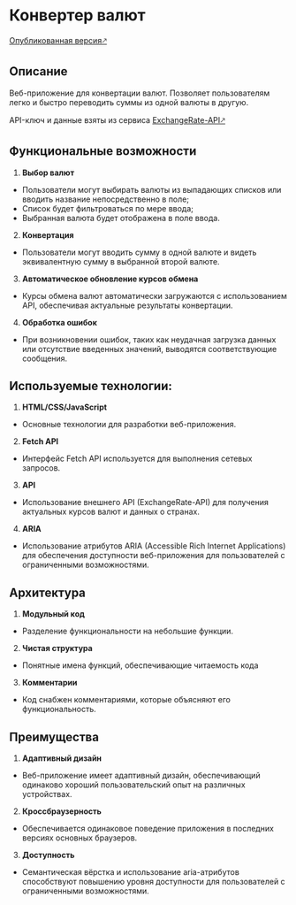 # Конвертер валют
[Опубликованная версия🡕](https://eslichtne-currency-converter.netlify.app/)
## Описание
Веб-приложение для конвертации валют. Позволяет пользователям легко и быстро переводить суммы из одной валюты в другую.

API-ключ и данные взяты из сервиса [ExchangeRate-API🡕](https://app.exchangerate-api.com/dashboard)
## Функциональные возможности
1. **Выбор валют**
- Пользователи могут выбирать валюты из выпадающих списков или вводить название непосредственно в поле;
- Список будет фильтроваться по мере ввода;
- Выбранная валюта будет отображена в поле ввода.
2. **Конвертация** 
- Пользователи могут вводить сумму в одной валюте и видеть эквивалентную сумму в выбранной второй валюте.
3. **Автоматическое обновление курсов обмена** 
- Курсы обмена валют автоматически загружаются с использованием API, обеспечивая актуальные результаты конвертации.
4. **Обработка ошибок** 
- При возникновении ошибок, таких как неудачная загрузка данных или отсутствие введенных значений, выводятся соответствующие сообщения.
## Используемые технологии:
1. **HTML/CSS/JavaScript** 
- Основные технологии для разработки веб-приложения.
2. **Fetch API** 
- Интерфейс Fetch API используется для выполнения сетевых запросов.
3. **API** 
- Использование внешнего API (ExchangeRate-API) для получения актуальных курсов валют и данных о странах.
4. **ARIA** 
- Использование атрибутов ARIA (Accessible Rich Internet Applications) для обеспечения доступности веб-приложения для пользователей с ограниченными возможностями.
## Архитектура
1. **Модульный код**
- Разделение функциональности на небольшие функции.
2. **Чистая структура**
- Понятные имена функций, обеспечивающие читаемость кода
3. **Комментарии**
- Код снабжен комментариями, которые объясняют его функциональность.
## Преимущества
1. **Адаптивный дизайн** 
- Веб-приложение имеет адаптивный дизайн, обеспечивающий одинаково хороший пользовательский опыт на различных устройствах.
2. **Кроссбраузерность** 
- Обеспечивается одинаковое поведение приложения в последних версиях основных браузеров.
3. **Доступность** 
- Семантическая вёрстка и использование aria-атрибутов способствуют повышению уровня доступности для пользователей с ограниченными возможностями.
